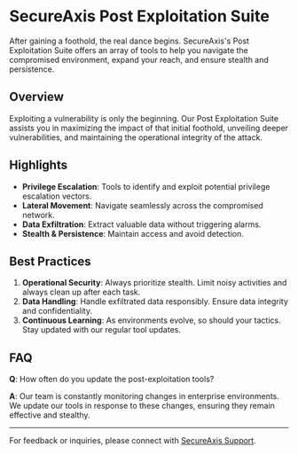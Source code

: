 # SecureAxis Post Exploitation Suite

After gaining a foothold, the real dance begins. SecureAxis's Post Exploitation Suite offers an array of tools to help you navigate the compromised environment, expand your reach, and ensure stealth and persistence.

## Overview

Exploiting a vulnerability is only the beginning. Our Post Exploitation Suite assists you in maximizing the impact of that initial foothold, unveiling deeper vulnerabilities, and maintaining the operational integrity of the attack.

## Highlights

- **Privilege Escalation**: Tools to identify and exploit potential privilege escalation vectors.
- **Lateral Movement**: Navigate seamlessly across the compromised network.
- **Data Exfiltration**: Extract valuable data without triggering alarms.
- **Stealth & Persistence**: Maintain access and avoid detection.

## Best Practices

1. **Operational Security**: Always prioritize stealth. Limit noisy activities and always clean up after each task.
2. **Data Handling**: Handle exfiltrated data responsibly. Ensure data integrity and confidentiality.
3. **Continuous Learning**: As environments evolve, so should your tactics. Stay updated with our regular tool updates.

## FAQ

**Q**: How often do you update the post-exploitation tools?

**A**: Our team is constantly monitoring changes in enterprise environments. We update our tools in response to these changes, ensuring they remain effective and stealthy.

---
For feedback or inquiries, please connect with [SecureAxis Support](mailto:support@secureaxis.com).
